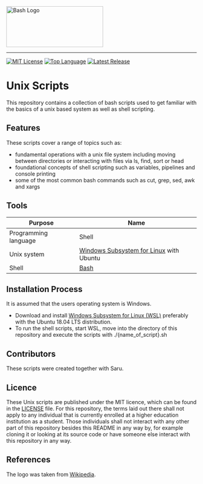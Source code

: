 <img src=resources/bash_logo.png alt="Bash Logo" width="256" height="108">

--------------------------------------------------------------------------------
[![MIT License](https://img.shields.io/github/license/johanneshagspiel/markdown-to-anki-csv-converter)](LICENSE)
[![Top Language](https://img.shields.io/github/languages/top/johanneshagspiel/markdown-to-anki-csv-converter)](https://github.com/johanneshagspiel/markdown-to-anki-csv-converter)
[![Latest Release](https://img.shields.io/github/v/release/johanneshagspiel/markdown-to-anki-csv-converter)](https://github.com/johanneshagspiel/markdown-to-anki-csv-converter/releases/)

# Unix Scripts

This repository contains a collection of bash scripts used to get familiar with the basics of a unix based system as well as shell scripting.  

## Features

These scripts cover a range of topics such as:

- fundamental operations with a unix file system including moving between directories or interacting with files via ls, find, sort or head
- foundational concepts of shell scripting such as variables, pipelines and console printing
- some of the most common bash commands such as cut, grep, sed, awk and xargs

## Tools

| Purpose              | Name                                                                                             |
|----------------------|--------------------------------------------------------------------------------------------------|
| Programming language | Shell                                                                                            |
| Unix system          | [Windows Subsystem for Linux](https://docs.microsoft.com/en-us/windows/wsl/install) with Ubuntu |
| Shell                | [Bash](https://www.gnu.org/software/bash/)                                                       |

## Installation Process

It is assumed that the users operating system is Windows. 

- Download and install [Windows Subsystem for Linux (WSL)](https://docs.microsoft.com/en-us/windows/wsl/install-win10) preferably with the Ubuntu 18.04 LTS distribution.
- To run the shell scripts, start WSL, move into the directory of this repository and execute the scripts with ./{name_of_script}.sh

## Contributors

These scripts were created together with Saru.

## Licence

These Unix scripts are published under the MIT licence, which can be found in the [LICENSE](LICENSE) file. For this repository, the terms laid out there shall not apply to any individual that is currently enrolled at a higher education institution as a student. Those individuals shall not interact with any other part of this repository besides this README in any way by, for example cloning it or looking at its source code or have someone else interact with this repository in any way.

## References

The logo was taken from [Wikipedia](https://de.m.wikipedia.org/wiki/Datei:Gnu-bash-logo.svg). 
